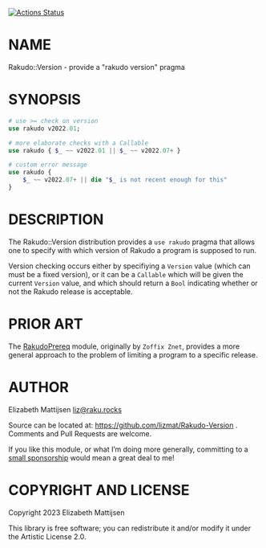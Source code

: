 [![Actions Status](https://github.com/lizmat/Rakudo-Version/actions/workflows/test.yml/badge.svg)](https://github.com/lizmat/Rakudo-Version/actions)

NAME
====

Rakudo::Version - provide a "rakudo version" pragma

SYNOPSIS
========

```raku
# use >= check on version
use rakudo v2022.01;

# more elaborate checks with a Callable
use rakudo { $_ ~~ v2022.01 || $_ ~~ v2022.07+ }

# custom error message
use rakudo {
    $_ ~~ v2022.07+ || die "$_ is not recent enough for this"
}
```

DESCRIPTION
===========

The Rakudo::Version distribution provides a `use rakudo` pragma that allows one to specify with which version of Rakudo a program is supposed to run.

Version checking occurs either by specifiying a `Version` value (which can must be a fixed version), or it can be a `Callable` which will be given the current `Version` value, and which should return a `Bool` indicating whether or not the Rakudo release is acceptable.

PRIOR ART
=========

The [RakudoPrereq](https://raku.land/zef:raku-community-modules/RakudoPrereq) module, originally by `Zoffix Znet`, provides a more general approach to the problem of limiting a program to a specific release.

AUTHOR
======

Elizabeth Mattijsen <liz@raku.rocks>

Source can be located at: https://github.com/lizmat/Rakudo-Version . Comments and Pull Requests are welcome.

If you like this module, or what I’m doing more generally, committing to a [small sponsorship](https://github.com/sponsors/lizmat/) would mean a great deal to me!

COPYRIGHT AND LICENSE
=====================

Copyright 2023 Elizabeth Mattijsen

This library is free software; you can redistribute it and/or modify it under the Artistic License 2.0.

